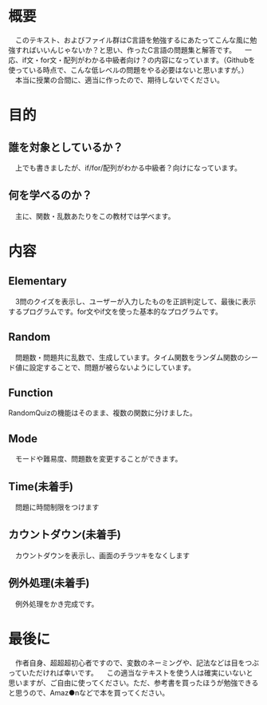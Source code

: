 # 概要
　このテキスト、およびファイル群はC言語を勉強するにあたってこんな風に勉強すればいいんじゃないか？と思い、作ったC言語の問題集と解答です。
　一応、if文・for文・配列がわかる中級者向け？の内容になっています。（Githubを使っている時点で、こんな低レベルの問題をやる必要はないと思いますが。）
　本当に授業の合間に、適当に作ったので、期待しないでください。

# 目的
## 誰を対象としているか？
　上でも書きましたが、if/for/配列がわかる中級者？向けになっています。
## 何を学べるのか？
　主に、関数・乱数あたりをこの教材では学べます。

# 内容
## Elementary
　3問のクイズを表示し、ユーザーが入力したものを正誤判定して、最後に表示するプログラムです。for文やif文を使った基本的なプログラムです。
## Random
　問題数・問題共に乱数で、生成しています。タイム関数をランダム関数のシード値に設定することで、問題が被らないようにしています。
## Function
 RandomQuizの機能はそのまま、複数の関数に分けました。
## Mode
　モードや難易度、問題数を変更することができます。
## Time(未着手)
　問題に時間制限をつけます

## カウントダウン(未着手)
　カウントダウンを表示し、画面のチラツキをなくします

## 例外処理(未着手)
　例外処理をかき完成です。
　
# 最後に
　作者自身、超超超初心者ですので、変数のネーミングや、記法などは目をつぶっていただければ幸いです。
　この適当なテキストを使う人は確実にいないと思いますが、ご自由に使ってください。ただ、参考書を買ったほうが勉強できると思うので、Amaz●nなどで本を買ってください。
